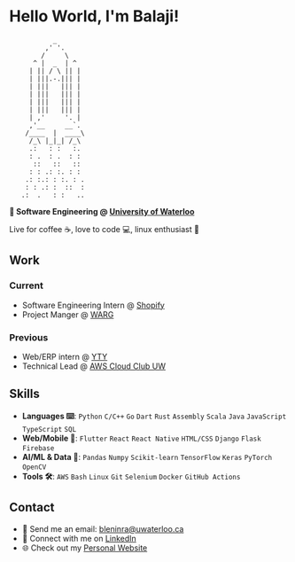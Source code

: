 # Hello World, I'm Balaji!

```
           _
         ,' '.
        /     \
      ^ |  _  | ^
     | || / \ || |
     | |||.-.||| |
     | |||   ||| |
     | |||   ||| |
     | |||   ||| |
     | |||   ||| |
     | ,'     '. |
     ,'__     __`.
    /____  |  ____\
     /_\ |_|_| /_\
     .:   : :   :.
     : .  : .  : :
      ::   ::   ::
     : : .: :. : :
    .: :.: : :. : .
    : : .: :  ::  :
   .:  .   : :   ..
```

**📖 Software Engineering @ <a href="https://www.uwaterloo.ca">University of Waterloo</a>**

Live for coffee ☕, love to code 💻, linux enthusiast 🐧

## Work

### Current

- Software Engineering Intern @ <a href="https://www.shopify.com">Shopify</a>
- Project Manger @ <a href="https://www.uwarg.com">WARG</a>

### Previous

- Web/ERP intern @ <a href="https://ytygroup.com.my/">YTY</a>
- Technical Lead @ <a href="https://www.linkedin.com/company/aws-cloud-club-uw/">AWS Cloud Club UW</a>

## Skills

- **Languages ⌨️**: `Python` `C/C++` `Go` `Dart` `Rust` `Assembly` `Scala` `Java` `JavaScript` `TypeScript` `SQL`
- **Web/Mobile 📱**: `Flutter` `React` `React Native` `HTML/CSS` `Django` `Flask` `Firebase`
- **AI/ML & Data 🤖**: `Pandas` `Numpy` `Scikit-learn` `TensorFlow` `Keras` `PyTorch` `OpenCV`
- **Tools 🛠️**: `AWS` `Bash` `Linux` `Git` `Selenium` `Docker` `GitHub Actions`

## Contact

- 📧 Send me an email: bleninra@uwaterloo.ca
- 🔗 Connect with me on <a href="https://www.linkedin.com/in/balaji-leninrajan/">LinkedIn</a>
- 🌐 Check out my <a href="https://balajileninrajan.github.io/homepage/">Personal Website</a>
